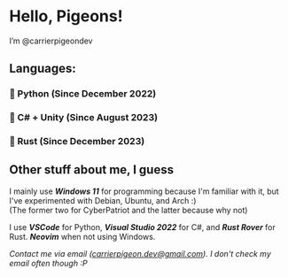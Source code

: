 # Hello, Pigeons!  
I’m @carrierpigeondev

## Languages:
### 🐍 Python (Since December 2022)
### 🎵 C# + Unity (Since August 2023)
### 🥲 Rust (Since December 2023)
 
## Other stuff about me, I guess
I mainly use ***Windows 11*** for programming because I'm familiar with it, but I've experimented with Debian, Ubuntu, and Arch :)  
(The former two for CyberPatriot and the latter because why not)

I use ***VSCode*** for Python, ***Visual Studio 2022*** for C#, and ***Rust Rover*** for Rust. ***Neovim*** when not using Windows.  

*Contact me via email (carrierpigeon.dev@gmail.com). I don't check my email often though :P*
